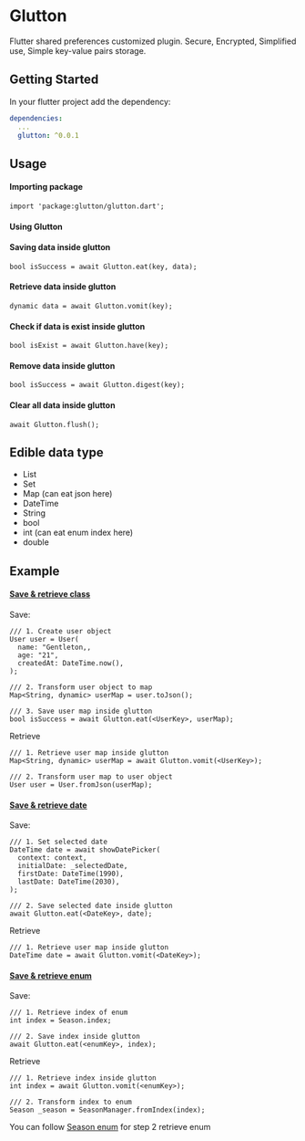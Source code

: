 # Glutton

Flutter shared preferences customized plugin. Secure, Encrypted, Simplified use, Simple key-value pairs storage.

## Getting Started

In your flutter project add the dependency:

```yml
dependencies:
  ...
  glutton: ^0.0.1
```

## Usage
#### Importing package
```
import 'package:glutton/glutton.dart';
```
#### Using Glutton

#### Saving data inside glutton
```
bool isSuccess = await Glutton.eat(key, data);
```
#### Retrieve data inside glutton
```
dynamic data = await Glutton.vomit(key);
```
#### Check if data is exist inside glutton
```
bool isExist = await Glutton.have(key);
```
#### Remove data inside glutton
```
bool isSuccess = await Glutton.digest(key);
```
#### Clear all data inside glutton
```
await Glutton.flush();
```

## Edible data type 
- List
- Set
- Map (can eat json here)
- DateTime
- String
- bool
- int (can eat enum index here)
- double

## Example 
#### [Save & retrieve class](https://github.com/agungnursatria/glutton/blob/master/example/lib/eat_class)

Save:
```
/// 1. Create user object
User user = User(
  name: "Gentleton,,
  age: "21",
  createdAt: DateTime.now(),
);

/// 2. Transform user object to map
Map<String, dynamic> userMap = user.toJson();

/// 3. Save user map inside glutton
bool isSuccess = await Glutton.eat(<UserKey>, userMap);
```

Retrieve
```
/// 1. Retrieve user map inside glutton
Map<String, dynamic> userMap = await Glutton.vomit(<UserKey>);

/// 2. Transform user map to user object
User user = User.fromJson(userMap);
```

#### [Save & retrieve date](https://github.com/agungnursatria/glutton/blob/master/example/lib/eat_date/eat_date_page.dart)

Save:
```
/// 1. Set selected date
DateTime date = await showDatePicker(
  context: context,
  initialDate: _selectedDate,
  firstDate: DateTime(1990),
  lastDate: DateTime(2030),
);

/// 2. Save selected date inside glutton
await Glutton.eat(<DateKey>, date);
```

Retrieve
```
/// 1. Retrieve user map inside glutton
DateTime date = await Glutton.vomit(<DateKey>);
```

#### [Save & retrieve enum](https://github.com/agungnursatria/glutton/blob/master/example/lib/eat_enum)

Save:
```
/// 1. Retrieve index of enum
int index = Season.index;

/// 2. Save index inside glutton
await Glutton.eat(<enumKey>, index);
```

Retrieve
```
/// 1. Retrieve index inside glutton
int index = await Glutton.vomit(<enumKey>);

/// 2. Transform index to enum
Season _season = SeasonManager.fromIndex(index); 
```
You can follow [Season enum](https://github.com/agungnursatria/glutton/blob/master/example/lib/eat_enum/enum_season.dart) for step 2 retrieve enum